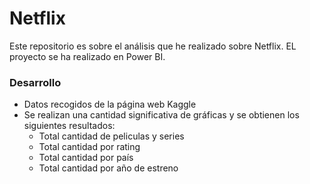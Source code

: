 
# Netflix
 
Este repositorio es sobre el análisis que he realizado sobre Netflix. EL proyecto se ha realizado en Power BI.

 
###  Desarrollo

* Datos recogidos de la página web Kaggle 
* Se realizan una cantidad significativa de gráficas y se obtienen los siguientes resultados:
    * Total cantidad de peliculas y series
    * Total cantidad por rating
    * Total cantidad por país
    * Total cantidad por año de estreno
  
